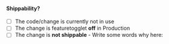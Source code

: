 

#### Shippability?
- [ ] The code/change is currently not in use <!--shippable:not-in-use-->
- [ ] The change is featuretogglet **off** in Production <!--shippable:featuretoggled-->
- [ ] The change is **not shippable** - Write some words why here: <!--shippable:no-->
